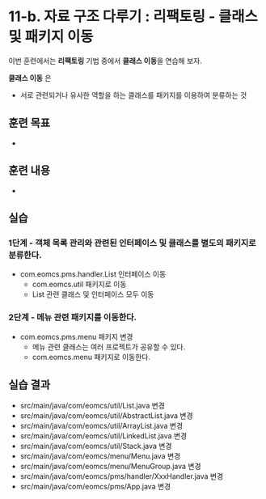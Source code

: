 # 11-b. 자료 구조 다루기 : 리팩토링 - 클래스 및 패키지 이동

이번 훈련에서는 **리팩토링** 기법 중에서 **클래스 이동**을 연습해 보자. 

**클래스 이동** 은
- 서로 관련되거나 유사한 역할을 하는 클래스를 패키지를 이용하여 분류하는 것

## 훈련 목표

- 

## 훈련 내용

- 

## 실습

### 1단계 - 객체 목록 관리와 관련된 인터페이스 및 클래스를 별도의 패키지로 분류한다.

- com.eomcs.pms.handler.List 인터페이스 이동
  - com.eomcs.util 패키지로 이동
  - List 관련 클래스 및 인터페이스 모두 이동


### 2단계 - 메뉴 관련 패키지를 이동한다.

- com.eomcs.pms.menu 패키지 변경
  - 메뉴 관련 클래스는 여러 프로젝트가 공유할 수 있다.
  - com.eomcs.menu 패키지로 이동한다.

## 실습 결과

- src/main/java/com/eomcs/util/List.java 변경
- src/main/java/com/eomcs/util/AbstractList.java 변경
- src/main/java/com/eomcs/util/ArrayList.java 변경
- src/main/java/com/eomcs/util/LinkedList.java 변경
- src/main/java/com/eomcs/util/Stack.java 변경
- src/main/java/com/eomcs/menu/Menu.java 변경
- src/main/java/com/eomcs/menu/MenuGroup.java 변경
- src/main/java/com/eomcs/pms/handler/XxxHandler.java 변경
- src/main/java/com/eomcs/pms/App.java 변경
